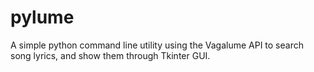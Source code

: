 # pylume

A simple python command line utility using the Vagalume API to search song lyrics, and show them through Tkinter GUI.
